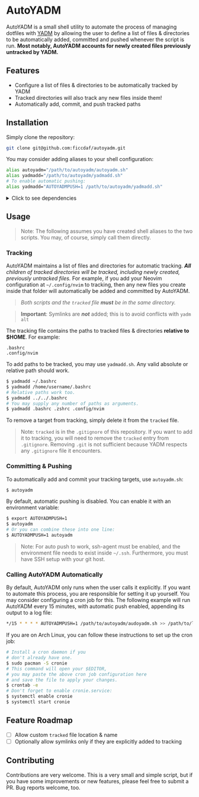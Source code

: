 # AutoYADM

AutoYADM is a small shell utility to automate the process of managing dotfiles with [YADM](https://github.com/yadm-dev/yadm) by allowing the user to define a list of files & directories to be automatically added, committed and pushed whenever the script is run. **Most notably, AutoYADM accounts for newly created files previously untracked by YADM.**

## Features

- Configure a list of files & directories to be automatically tracked by YADM
- Tracked directories will also track any new files inside them!
- Automatically add, commit, and push tracked paths

## Installation

Simply clone the repository:

```Bash
git clone git@github.com:ficcdaf/autoyadm.git
```

You may consider adding aliases to your shell configuration:

```Bash
alias autoyadm="/path/to/autoyadm/autoyadm.sh"
alias yadmadd="/path/to/autoyadm/yadmadd.sh"
# To enable automatic pushing:
alias yadmadd="AUTOYADMPUSH=1 /path/to/autoyadm/yadmadd.sh"
```

<details>
<summary>Click to see dependencies</summary>

- [YADM](https://github.com/yadm-dev/yadm)
- `git`
- Bash/Zsh
- `openssh` (optional)

</details>

## Usage

> Note: The following assumes you have created shell aliases to the two scripts. You may, of course, simply call them directly.

### Tracking

AutoYADM maintains a list of files and directories for automatic tracking. _**All** children of tracked directories will be tracked, including newly created, previously untracked files._ For example, if you add your Neovim configuration at `~/.config/nvim` to tracking, then any new files you create inside that folder will automatically be added and committed by AutoYADM.

> _Both scripts and the `tracked` file **must** be in the same directory._

> **Important**: Symlinks are _**not**_ added; this is to avoid conflicts with `yadm alt`

The tracking file contains the paths to tracked files & directories **relative to $HOME**. For example:

```
.bashrc
.config/nvim
```

To add paths to be tracked, you may use `yadmadd.sh`. Any valid absolute or relative path should work.

```Bash
$ yadmadd ~/.bashrc
$ yadmadd /home/username/.bashrc
# Relative paths work too.
$ yadmadd ../../.bashrc
# You may supply any number of paths as arguments.
$ yadmadd .bashrc .zshrc .config/nvim
```

To remove a target from tracking, simply delete it from the `tracked` file.

> Note: `tracked` is in the `.gitignore` of this repository. If you want to add it to tracking, you will need to remove the `tracked` entry from `.gitignore`. Removing `.git` is not sufficient because YADM respects any `.gitignore` file it encounters.

### Committing & Pushing

To automatically add and commit your tracking targets, use `autoyadm.sh`:

```Bash
$ autoyadm
```

By default, automatic pushing is disabled. You can enable it with an environment variable:

```Bash
$ export AUTOYADMPUSH=1
$ autoyadm
# Or you can combine these into one line:
$ AUTOYADMPUSH=1 autoyadm
```

> Note: For auto push to work, ssh-agent must be enabled, and the environment file needs to exist inside `~/.ssh`. Furthermore, you must have SSH setup with your git host.

### Calling AutoYADM Automatically

By default, AutoYADM only runs when the user calls it explicitly. If you want to automate this process, you are responsible for setting it up yourself. You may consider configuring a cron job for this. The following example will run AutoYADM every 15 minutes, with automatic push enabled, appending its output to a log file:

```Bash
*/15 * * * * AUTOYADMPUSH=1 /path/to/autoyadm/audoyadm.sh >> /path/to/log/file.log
```

If you are on Arch Linux, you can follow these instructions to set up the cron job:

```Bash
# Install a cron daemon if you
# don't already have one.
$ sudo pacman -S cronie
# This command will open your $EDITOR,
# you may paste the above cron job configuration here
# and save the file to apply your changes.
$ crontab -e
# Don't forget to enable cronie.service:
$ systemctl enable cronie
$ systemctl start cronie
```

## Feature Roadmap

- [ ] Allow custom `tracked` file location & name
- [ ] Optionally allow symlinks only if they are explicitly added to tracking

## Contributing

Contributions are very welcome. This is a very small and simple script, but if you have some improvements or new features, please feel free to submit a PR. Bug reports welcome, too.
